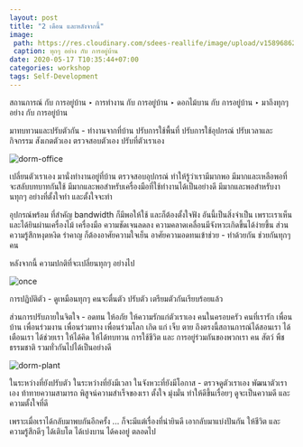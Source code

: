 ```yaml
---
layout: post
title: "2 เดือน และหลังจากนี้"
image:
 path: https://res.cloudinary.com/sdees-reallife/image/upload/v1589686213/IMG_1920.jpg
 caption: ทุกๆ อย่าง กับ การอยู่บ้าน
date: 2020-05-17 T10:35:44+07:00
categories: workshop
tags: Self-Development
---
```

สถานการณ์ กับ การอยู่บ้าน ‣ การทำงาน กับ การอยู่บ้าน ‣ ดอกไม้บาน กับ การอยู่บ้าน ‣ มาถึงทุกๆ อย่าง กับ การอยู่บ้าน

มาทบทวนและปรับตัวกัน - ทำงานจากที่บ้าน ปรับการใช้พื้นที่ ปรับการใช้อุปกรณ์ ปรับเวลาและกิจกรรม สังเกตตัวเอง ตรวจสอบตัวเอง ปรับที่ตัวเราเอง

![dorm-office](https://res.cloudinary.com/sdees-reallife/image/upload/c_scale,w_600/v1576681763/IMG_20191217_204153.jpg)

เปลี่ยนตัวเราเอง มานั่งทำงานอยู่ที่บ้าน ตรวจสอบอุปกรณ์ ทำให้รู้ว่าเรามีมากพอ มีมากและเหลือพอที่จะสลับบทบาทกันใช้ มีมากและพอสำหรับเครื่องมือที่ใช้ทำงานได้เป็นอย่างดี มีมากและพอสำหรับงานทุกๆ อย่างที่ตั้งใจทำ และตั้งใจจะทำ

อุปกรณ์พร้อม ที่สำคัญ bandwidth ก็มีพอให้ใช้ และก็ต้องตั้งใจฟัง อันนี้เป็นสิ่งจำเป็น เพราะเราเห็นและได้ยินผ่านเครื่องไม้ เครื่องมือ ความชัดเจนลดลง ความคลาดเคลื่อนมีจังหวะเกิดขึ้นได้ง่ายขึ้น ส่วนความรู้สึกหงุดหงิด รำคาญ ก็ต้องอาศัยความใจเย็น อาศัยความอดทนเข้าช่วย - ทำด้วยกัน ช่วยกันทุกๆ คน

หลังจากนี้ ความปกติที่จะเปลี่ยนทุกๆ อย่างไป

![once](https://res.cloudinary.com/sdees-reallife/image/upload/c_scale,w_600/v1588869357/1462110642282.jpg)

การปฏิบัติตัว - ดูเหมือนทุกๆ คนจะตื่นตัว ปรับตัว เตรียมตัวกันเรียบร้อยแล้ว

ส่วนการปรับภายในจิตใจ - อดทน ให้อภัย ให้ความรักแก่ตัวเราเอง คนในครอบครัว คนที่เรารัก เพื่อนบ้าน เพื่อนร่วมงาน เพื่อนร่วมทาง เพื่อนร่วมโลก เกิด แก่ เจ็บ ตาย ถึงตรงนี้สถานการณ์ได้สอนเรา ได้เตือนเรา ได้ช่วยเรา ให้ได้คิด ให้ได้ทบทวน การใช้ชีวิต และ การอยู่ร่วมกันของพวกเรา คน สัตว์ พืช ธรรมชาติ รวมทั่วกันไปได้เป็นอย่างดี

![dorm-plant](https://res.cloudinary.com/sdees-reallife/image/upload/c_scale,w_600/v1579614892/IMG_0211.jpg)

ในระหว่างที่ยังปรับตัว ในระหว่างที่ยังมีเวลา ในจังหวะที่ยังมีโอกาส - ตรวจดูตัวเราเอง พัฒนาตัวเราเอง ท้าทายความสามารถ พิสูจน์ความสำเร็จของเรา ตั้งใจ มุ่งมั่น ทำให้ดีขึ้นเรื่อยๆ ดูจะเป็นความดี และ ความตั้งใจที่ดี

เพราะเมื่อเราได้กลับมาพบกันอีกครั้ง ... ก็จะมีแต่เรื่องที่น่ายินดี เอากลับมาแบ่งปันกัน ให้ชีวิต และ ความรู้สึกดีๆ ได้เติบโต ได้เบ่งบาน ได้คงอยู่ ตลอดไป
